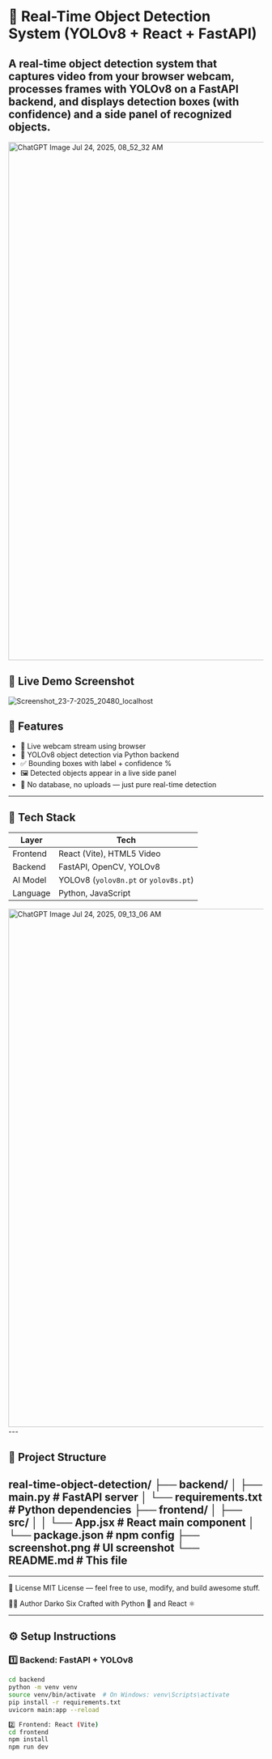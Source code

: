 # 🧠 Real-Time Object Detection System (YOLOv8 + React + FastAPI)

A real-time object detection system that captures video from your browser webcam, processes frames with YOLOv8 on a FastAPI backend, and displays detection boxes (with confidence) and a side panel of recognized objects.
---
<img width="1024" height="1024" alt="ChatGPT Image Jul 24, 2025, 08_52_32 AM" src="https://github.com/user-attachments/assets/782d3a06-6912-4080-ae2a-4fca585a6444" />

## 📸 Live Demo Screenshot
![Screenshot_23-7-2025_20480_localhost](https://github.com/user-attachments/assets/482f7a97-e1c4-480b-8b3a-27fb2bad5067)

## 🚀 Features

- 🎥 Live webcam stream using browser
- 🧠 YOLOv8 object detection via Python backend
- ✅ Bounding boxes with label + confidence %
- 🖼️ Detected objects appear in a live side panel
- 🧪 No database, no uploads — just pure real-time detection

---

## 🧰 Tech Stack

| Layer      | Tech                         |
|------------|------------------------------|
| Frontend   | React (Vite), HTML5 Video    |
| Backend    | FastAPI, OpenCV, YOLOv8      |
| AI Model   | YOLOv8 (`yolov8n.pt` or `yolov8s.pt`) |
| Language   | Python, JavaScript           |

<img width="1536" height="1024" alt="ChatGPT Image Jul 24, 2025, 09_13_06 AM" src="https://github.com/user-attachments/assets/da676a2c-9313-4c45-b3f9-eee042b606db" />
---

## 📂 Project Structure
real-time-object-detection/
├── backend/
│ ├── main.py # FastAPI server
│ └── requirements.txt # Python dependencies
├── frontend/
│ ├── src/
│ │ └── App.jsx # React main component
│ └── package.json # npm config
├── screenshot.png # UI screenshot
└── README.md # This file
---
-------
📜 License
MIT License — feel free to use, modify, and build awesome stuff.

👨‍💻 Author
Darko Six
Crafted with Python 🐍 and React ⚛️

---
## ⚙️ Setup Instructions

### 1️⃣ Backend: FastAPI + YOLOv8

```bash
cd backend
python -m venv venv
source venv/bin/activate  # On Windows: venv\Scripts\activate
pip install -r requirements.txt
uvicorn main:app --reload

2️⃣ Frontend: React (Vite)
cd frontend
npm install
npm run dev

